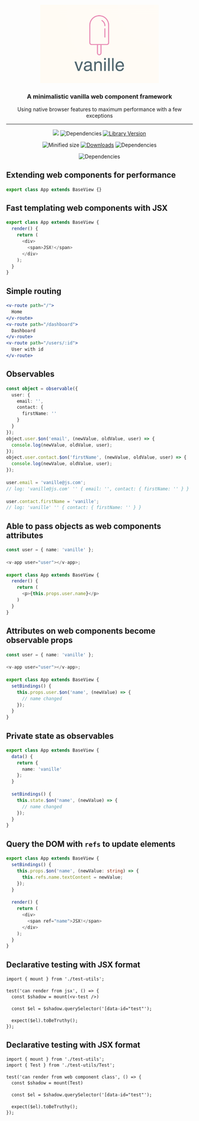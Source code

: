 <p align="center">
<img height="auto" style="width: 320px; object-fit: contain;" src="https://github.com/dannyYassine/vanille/blob/main/vanille.png?raw=true" alt="logo.png">
</p>
<h3 align="center">
  A minimalistic vanilla web component framework
</h3>
<p align="center">
  Using native browser features to maximum performance with a few exceptions
</p>

<hr />

<p align="center">
    <img src="https://codecov.io/github/dannyYassine/vanille/graph/badge.svg?token=KN1KJCPFN3" />
    <img loading="lazy" alt="Dependencies" src="https://github.com/dannyYassine/vanille/actions/workflows/client-tests.yml/badge.svg" class="img_ev3q">
    <a href='https://www.npmjs.com/package/@vanille/core' target="_blank"><img src='https://img.shields.io/npm/v/@vanille/core.svg' alt='Library Version' /></a>
</p>
<p align="center">
  <a><img src="https://img.shields.io/bundlephobia/min/vanille.svg" alt="Minified size"></a>
    <a href="https://npm-stat.com/charts.html?package=vanille"><img src="https://img.shields.io/npm/dm/vanille.svg" alt="Downloads"></a>
    <img loading="lazy" alt="Dependencies" src="https://img.shields.io/badge/license-MIT-green" class="img_ev3q">
</p>
<p align="center">
  <img loading="lazy" alt="Dependencies" src="https://img.shields.io/badge/dependencies-none-pink" class="img_ev3q">
</p>

## Extending web components for performance
```ts
export class App extends BaseView {}
```

## Fast templating web components with JSX

```ts
export class App extends BaseView {
  render() {
    return (
      <div>
        <span>JSX!</span>
      </div>
    );
  }
}
```

## Simple routing

```jsx
<v-route path="/">
  Home
</v-route>
<v-route path="/dashboard">
  Dashboard
</v-route>
<v-route path="/users/:id">
  User with id
</v-route>
```

## Observables

```ts
const object = observable({
  user: {
    email: '',
    contact: {
      firstName: ''
    }
  }
});
object.user.$on('email', (newValue, oldValue, user) => {
  console.log(newValue, oldValue, user);
});
object.user.contact.$on('firstName', (newValue, oldValue, user) => {
  console.log(newValue, oldValue, user);
});

user.email = 'vanille@js.com';
// log: 'vanille@js.com' '' { email: '', contact: { firstName: '' } }

user.contact.firstName = 'vanille';
// log: 'vanille' '' { contact: { firstName: '' } }
```

## Able to pass objects as web components attributes

```ts
const user = { name: 'vanille' };

<v-app user="user"></v-app>;

export class App extends BaseView {
  render() {
    return (
      <p>{this.props.user.name}</p>
    )
  }
}
```

## Attributes on web components become observable props

```ts
const user = { name: 'vanille' };

<v-app user="user"></v-app>;

export class App extends BaseView {
  setBindings() {
    this.props.user.$on('name', (newValue) => {
      // name changed
    });
  }
}
```

## Private state as observables

```ts
export class App extends BaseView {
  data() {
    return {
      name: 'vanille'
    };
  }

  setBindings() {
    this.state.$on('name', (newValue) => {
      // name changed
    });
  }
}
```

## Query the DOM with `refs` to update elements

```ts
export class App extends BaseView {
  setBindings() {
    this.props.$on('name', (newValue: string) => {
      this.refs.name.textContent = newValue;
    });
  }

  render() {
    return (
      <div>
        <span ref="name">JSX!</span>
      </div>
    );
  }
}
```

## Declarative testing with JSX format
```tsx
import { mount } from './test-utils';

test('can render from jsx', () => {
  const $shadow = mount(<v-test />)

  const $el = $shadow.querySelector('[data-id="test"');

  expect($el).toBeTruthy();
});
```

## Declarative testing with JSX format
```
import { mount } from './test-utils';
import { Test } from './test-utils/Test';

test('can render from web component class', () => {
  const $shadow = mount(Test)

  const $el = $shadow.querySelector('[data-id="test"');

  expect($el).toBeTruthy();
});
```
